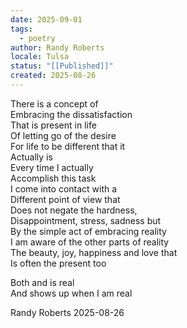 ```yaml
---
date: 2025-09-01
tags:
  - poetry
author: Randy Roberts
locale: Tulsa
status: "[[Published]]"
created: 2025-08-26
---
```

There is a concept of  
Embracing the dissatisfaction   
That is present in life  
Of letting go of the desire   
For life to be different that it   
Actually is  
Every time I actually   
Accomplish this task  
I come into contact with a   
Different point of view that   
Does not negate the hardness,   
Disappointment, stress, sadness but  
By the simple act of embracing reality   
I am aware of the other parts of reality   
The beauty, joy, happiness and love that  
Is often the present too  
  
Both and is real  
And shows up when I am real  
  
Randy Roberts 2025-08-26    
    